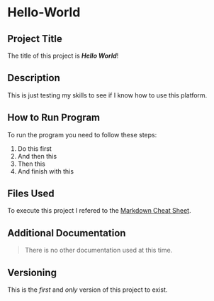 # Hello-World

## Project Title 

The title of this project is ***Hello World***!

## Description
This is just testing my skills to see if I know how to use this platform.

## How to Run Program
To run the program you need to follow these steps:
1. Do this first
2. And then this
3. Then this
4. And finish with this


## Files Used
To execute this project I refered to the [Markdown Cheat Sheet](https://www.markdownguide.org/cheat-sheet/).

## Additional Documentation
> There is no other documentation used at this time. 

## Versioning
This is the *first* and *only* version of this project to exist. 
